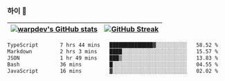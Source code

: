 
### 하이 👋
[![warpdev's GitHub stats](https://github-readme-stats.vercel.app/api?username=warpdev&show_icons=true&theme=vue-dark)](#) |[![GitHub Streak](https://github-readme-streak-stats.herokuapp.com/?user=warpdev&theme=dark)](#)
--- | --- |
<!--START_SECTION:waka-->

```txt
TypeScript       7 hrs 44 mins   ██████████████▓░░░░░░░░░░   58.52 %
Markdown         2 hrs 3 mins    ████░░░░░░░░░░░░░░░░░░░░░   15.57 %
JSON             1 hr 49 mins    ███▒░░░░░░░░░░░░░░░░░░░░░   13.83 %
Bash             36 mins         █░░░░░░░░░░░░░░░░░░░░░░░░   04.55 %
JavaScript       16 mins         ▓░░░░░░░░░░░░░░░░░░░░░░░░   02.02 %
```

<!--END_SECTION:waka-->

<!--
**warpdev/warpdev** is a ✨ _special_ ✨ repository because its `README.md` (this file) appears on your GitHub profile.

Here are some ideas to get you started:

- 🔭 I’m currently working on ...
- 🌱 I’m currently learning ...
- 👯 I’m looking to collaborate on ...
- 🤔 I’m looking for help with ...
- 💬 Ask me about ...
- 📫 How to reach me: ...
- 😄 Pronouns: ...
- ⚡ Fun fact: ...
-->
